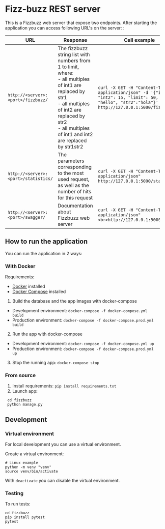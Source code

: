 # Fizz-buzz REST server

This is a Fizzbuzz web server that expose two endpoints. After starting the application you can access following URL's on the server:
 : 

| URL | Response | Call example |
|---|---|---|
| `http://<server>:<port>/fizzbuzz/` | The fizzbuzz string list with numbers from 1 to limit, where: <br>- all multiples of int1 are replaced by str1<br>- all multiples of int2 are replaced by str2<br>- all multiples of int1 and int2 are replaced by str1str2 | `curl -X GET -H "Content-Type: application/json" -d '{"int1": 3, "int2": 15, "limit": 50, "str1": "hello", "str2":"hola"}' http://127.0.0.1:5000/fizzbuzz` |
| `http://<server>:<port>/statistics/` | The parameters corresponding to the most used request, as well as the number of hits for this request | `curl -X GET -H "Content-Type: application/json" http://127.0.0.1:5000/statistics` |
| `http://<server>:<port>/swagger/` | Documentation about Fizzbuzz web server | `curl -X GET -H "Content-Type: application/json" <br>http://127.0.0.1:5000/swagger` |


## How to run the application

You can run the application in 2 ways:

### With Docker

Requirements:
* [Docker](https://docs.docker.com/desktop/) installed
* [Docker Compose](https://docs.docker.com/compose/install/) installed

1. Build the database and the app images with docker-compose
- Development environment:  `docker-compose -f docker-compose.yml build`
- Production environment: `docker-compose -f docker-compose.prod.yml build`

 2. Run the app with docker-compose
- Development environment: `docker-compose -f docker-compose.yml up`
- Production environment: `docker-compose -f docker-compose.prod.yml up`

3. Stop the running app: `docker-compose stop`

### From source
1. Install requirements: `pip install requirements.txt`       
2. Launch app:
  ```
   cd fizzbuzz
   python manage.py
  ```

## Development

### Virtual environment

For local development you can use a virtual environment.

Create a virtual environment:

```
# Linux example
python -m venv "venv"
source venv/bin/activate
```

With `deactivate` you can disable the virtual environment.

### Testing
To run tests: 
```
cd fizzbuzz
pip install pytest
pytest
```
